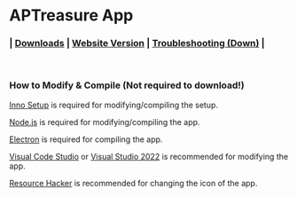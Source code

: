 # APTreasure App

###  |  [Downloads](https://github.com/APTreasure/APTreasure-App/releases)  |  [Website Version](https://aptreasure.github.io)  |  [Troubleshooting (Down)](https://github.com/APTreasure/APTreasure-App)  |  

<br>

### How to Modify & Compile (Not required to download!)
 
[Inno Setup](https://jrsoftware.org/isinfo.php) is required for modifying/compiling the setup.
 
[Node.js](https://nodejs.org/en) is required for modifying/compiling the app.
 
[Electron](https://www.electronjs.org) is required for compiling the app.
 
[Visual Code Studio](https://code.visualstudio.com) or [Visual Studio 2022](https://visualstudio.microsoft.com/vs/community/) is recommended for modifying the app.
 
[Resource Hacker](https://www.angusj.com/resourcehacker/) is recommended for changing the icon of the app.
